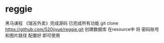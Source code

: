 # reggie
黑马课程 《瑞吉外卖》完成源码  已完成所有功能
git clone https://github.com/520jiyue/reggie.git
创建数据库
在resource中 将 密码账号和图片路径 配置好 即可使用
